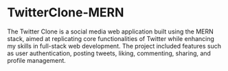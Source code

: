 # TwitterClone-MERN
The Twitter Clone is a social media web application built using the MERN stack, aimed at replicating core functionalities of Twitter while enhancing my skills in full-stack web development. The project included features such as user authentication, posting tweets, liking, commenting, sharing, and profile management.
